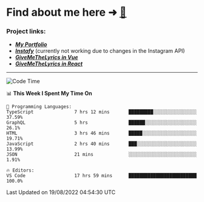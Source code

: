 # Find about me here ➜ [🧑](https://pauabella.dev)

### Project links:
- ***[My Portfolio](https://pauabella.dev)***
- ***[Instafy](https://instafy.me)*** (currently not working due to changes in the Instagram API)
- ***[GiveMeTheLyrics in Vue](https://lyrics.pauabella.dev)***
- ***[GiveMeTheLyrics in React](https://pauabella.dev/GiveMeTheLyrics)***

---
<!--START_SECTION:waka-->
![Code Time](http://img.shields.io/badge/Code%20Time-1%2C371%20hrs-blue)

📊 **This Week I Spent My Time On** 

```text
💬 Programming Languages: 
TypeScript               7 hrs 12 mins       █████████░░░░░░░░░░░░░░░░   37.59% 
GraphQL                  5 hrs               ██████░░░░░░░░░░░░░░░░░░░   26.1% 
HTML                     3 hrs 46 mins       █████░░░░░░░░░░░░░░░░░░░░   19.71% 
JavaScript               2 hrs 40 mins       ███░░░░░░░░░░░░░░░░░░░░░░   13.99% 
JSON                     21 mins             ░░░░░░░░░░░░░░░░░░░░░░░░░   1.91%

🔥 Editors: 
VS Code                  17 hrs 59 mins      █████████████████████████   100.0%

```


 Last Updated on 19/08/2022 04:54:30 UTC
<!--END_SECTION:waka-->
